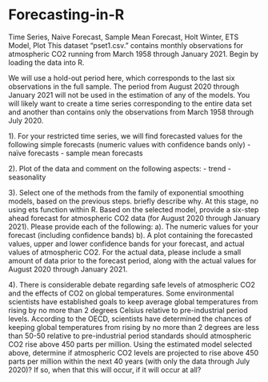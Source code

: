 # Forecasting-in-R
Time Series, Naive Forecast, Sample Mean Forecast, Holt Winter, ETS Model, Plot
This dataset “pset1.csv.” contains monthly observations for atmospheric CO2 running from March 1958 through January 2021. Begin by loading the data into R.

We will use a hold-out period here, which corresponds to the last six observations in the full sample. The period from August 2020 through January 2021 will not be used in the estimation of any of the models. You will likely want to create a time series corresponding to the entire data set and another than contains only the observations from March 1958 through July 2020.

1). For your restricted time series, we will find forecasted values for the following simple forecasts (numeric values with confidence bands only)
		- naïve forecasts
		- sample mean forecasts

2). Plot of the data and comment on the following aspects:
		- trend
		- seasonality

3). Select one of the methods from the family of exponential smoothing models, based on the previous steps. briefly describe why. At this stage, no using ets function within R.
	  Based on the selected model, provide a six-step ahead forecast for atmospheric CO2 data (for August 2020 through January 2021). Please provide each of the following:
		a). The numeric values for your forecast (including confidence bands)
		b). A plot containing the forecasted values, upper and lower confidence bands for your forecast, and actual values of atmospheric CO2. For the actual data, please include a small amount of data prior to the forecast period, along with the actual values for August 2020 through January 2021.

4). There is considerable debate regarding safe levels of atmospheric CO2 and the effects of CO2 on global temperatures. Some environmental scientists have established goals to keep average global temperatures from rising by no more than 2 degrees Celsius relative to pre-industrial period levels. According to the OECD, scientists have determined the chances of keeping global temperatures from rising by no more than 2 degrees are less than 50-50 relative to pre-industrial period standards should atmospheric CO2 rise above 450 parts per million.
Using the estimated model selected above, determine if atmospheric CO2 levels are projected to rise above 450 parts per million within the next 40 years (with only the data through July 2020)? If so, when that this will occur, if it will occur at all? 
